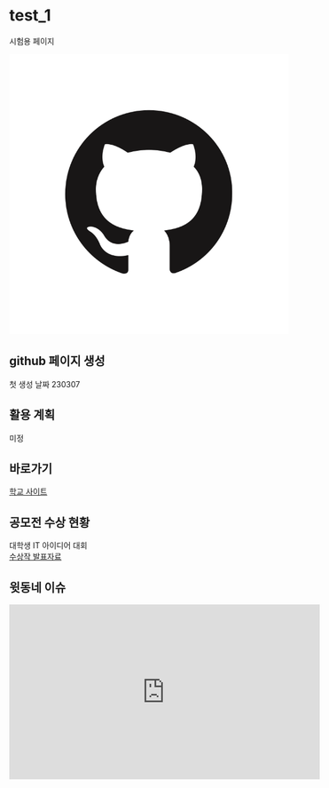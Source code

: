 # test_1
시험용 페이지

<img src = "github_mark.png"/><br>

## github 페이지 생성
첫 생성 날짜 230307

## 활용 계획
미정

## 바로가기
[학교 사이트](https://www.dongyang.ac.kr/dongyang/index.do)

## 공모전 수상 현황
대학생 IT 아이디어 대회 <br>
[수상작 발표자료](/presentation.pptx)

## 윗동네 이슈
<iframe width="560" height="315" src="https://www.youtube.com/embed/ir-NLxo3MHQ" title="YouTube video player" frameborder="0" allow="accelerometer; autoplay; clipboard-write; encrypted-media; gyroscope; picture-in-picture; web-share" allowfullscreen></iframe>

